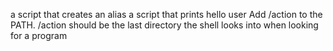 a script that creates an alias
a script that prints hello user
Add /action to the PATH. /action should be the last directory the shell looks into when looking for a program
